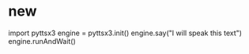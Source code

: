 # new
import pyttsx3
engine = pyttsx3.init()
engine.say("I will speak this text")
engine.runAndWait()
